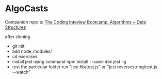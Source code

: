<!-- @format -->

# AlgoCasts

Companion repo to [The Coding Inteview Bootcamp: Algorithms + Data Structures](https://www.udemy.com/course/coding-interview-bootcamp-algorithms-and-data-structure/)

after cloning

- git init
- add node_modules/
- cd exercises
- install jest using command npm install --save-dev jest -g
- test the particular folder run "jest fib/test.js" or "jest reversestring/test.js --watch"
